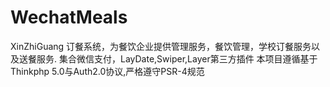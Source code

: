 # WechatMeals
XinZhiGuang 订餐系统，为餐饮企业提供管理服务，餐饮管理，学校订餐服务以及送餐服务.
集合微信支付，LayDate,Swiper,Layer第三方插件
本项目遵循基于Thinkphp 5.0与Auth2.0协议,严格遵守PSR-4规范
